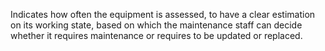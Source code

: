Indicates how often the equipment is assessed, to have a clear estimation on its working state, based on which the maintenance staff can decide whether it requires maintenance or requires to be updated or replaced.
